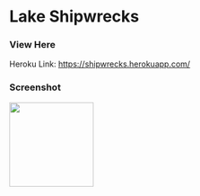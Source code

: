 # Lake Shipwrecks

### View Here
Heroku Link: https://shipwrecks.herokuapp.com/

### Screenshot
<image style="width:150px" src="https://raw.githubusercontent.com/tdeckard2000/lakeShipWrecks/master/images/lakeShipwrecks.jpg"></image>
